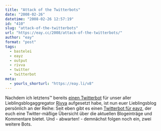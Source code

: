 ```yaml
---
title: "Attack of the Twitterbots"
date: "2008-02-26"
datetime: "2008-02-26 12:57:19"
id: "410"
slug: "attack-of-the-twitterbots"
url: "https://eay.cc/2008/attack-of-the-twitterbots/"
author: "eay"
format: "post"
tags:
  - bastelei
  - eayz
  - output
  - rivva
  - twitter
  - twitterbot
meta:
  - yourls_shorturl: "https://eay.li/v8"
---
```


Nachdem ich letztens™ bereits [einen Twitterbot](http://twitter.com/rivva) für unser aller Lieblingsblogaggregator [Rivva](http://rivva.de/) aufgesetzt habe, ist nun euer Lieblingsblog persönlich an der Reihe: Seit eben gibt es einen [Twitterbot für eayz](http://twitter.com/eayz), der euch eine Twitter-mäßige Übersicht über die aktuellen Blogeinträge und Kommentare bietet. Und - abwarten! - demnächst folgen noch ein, zwei weitere Bots.
